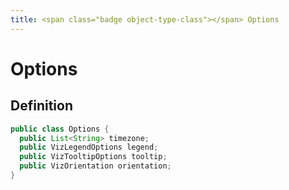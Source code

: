 ```yaml
---
title: <span class="badge object-type-class"></span> Options
---
```

# <span class="badge object-type-class"></span> Options

## Definition

```java
public class Options {
  public List<String> timezone;
  public VizLegendOptions legend;
  public VizTooltipOptions tooltip;
  public VizOrientation orientation;
}
```
